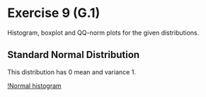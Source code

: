 # Exercise 9 (G.1)

Histogram, boxplot and QQ-norm plots for the given distributions.

## Standard Normal Distribution

This distribution has 0 mean and variance 1.

[!Normal histogram][normal-hist]

[normal-hist]: ../output/exercise9/normal-hist.png